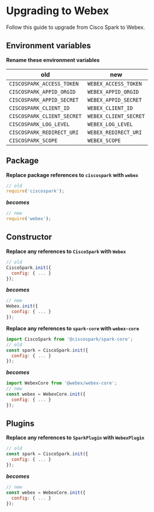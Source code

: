 # Upgrading to Webex

Follow this guide to upgrade from Cisco Spark to Webex.

## Environment variables

**Rename these environment variables**

| old                        | new                   |
| -------------------------- | --------------------- |
| `CISCOSPARK_ACCESS_TOKEN`  | `WEBEX_ACCESS_TOKEN`  |
| `CISCOSPARK_APPID_ORGID`   | `WEBEX_APPID_ORGID`   |
| `CISCOSPARK_APPID_SECRET`  | `WEBEX_APPID_SECRET`  |
| `CISCOSPARK_CLIENT_ID`     | `WEBEX_CLIENT_ID`     |
| `CISCOSPARK_CLIENT_SECRET` | `WEBEX_CLIENT_SECRET` |
| `CISCOSPARK_LOG_LEVEL`     | `WEBEX_LOG_LEVEL`     |
| `CISCOSPARK_REDIRECT_URI`  | `WEBEX_REDIRECT_URI`  |
| `CISCOSPARK_SCOPE`         | `WEBEX_SCOPE`         |

## Package

**Replace package references to `ciscospark` with `webex`**

```js
// old
require('ciscospark');
```

_**becomes**_

```js
// new
require('webex');
```

## Constructor

**Replace any references to `CiscoSpark` with `Webex`**

```js
// old
CiscoSpark.init({
  config: { ... }
});
```

_**becomes**_

```js
// new
Webex.init({
  config: { ... }
});
```

**Replace any references to `spark-core` with `webex-core`**

```js
import CiscoSpark from '@ciscospark/spark-core';
// old
const spark = CiscoSpark.init({
  config: { ... }
});
```

_**becomes**_

```js
import WebexCore from '@webex/webex-core';
// new
const webex = WebexCore.init({
  config: { ... }
});
```

## Plugins

**Replace any references to `SparkPlugin` with `WebexPlugin`**

```js
// old
const spark = CiscoSpark.init({
  config: { ... }
});
```

_**becomes**_

```js
// new
const webex = WebexCore.init({
  config: { ... }
});
```
